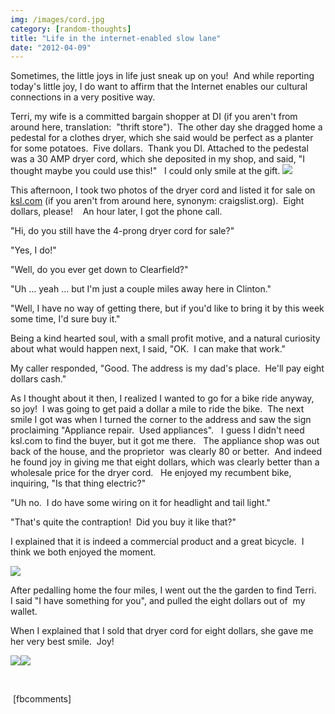 ```yaml
---
img: /images/cord.jpg
category: [random-thoughts]
title: "Life in the internet-enabled slow lane"
date: "2012-04-09"
---
```


Sometimes, the little joys in life just sneak up on you!  And while reporting today's little joy, I do want to affirm that the Internet enables our cultural connections in a very positive way.

Terri, my wife is a committed bargain shopper at DI (if you aren't from around here, translation:  "thrift store").  The other day she dragged home a pedestal for a clothes dryer, which she said would be perfect as a planter for some potatoes.  Five dollars.  Thank you DI. Attached to the pedestal was a 30 AMP dryer cord, which she deposited in my shop, and said, "I thought maybe you could use this!"   I could only smile at the gift. ![](/images/cord.jpg)

This afternoon, I took two photos of the dryer cord and listed it for sale on [ksl.com](http://www.ksl.com/index.php?nid=218&ad=19911077&cat=47&s=1) (if you aren't from around here, synonym: craigslist.org).  Eight dollars, please!    An hour later, I got the phone call.

"Hi, do you still have the 4-prong dryer cord for sale?"

"Yes, I do!"

"Well, do you ever get down to Clearfield?"

"Uh ... yeah ... but I'm just a couple miles away here in Clinton."

"Well, I have no way of getting there, but if you'd like to bring it by this week some time, I'd sure buy it."

Being a kind hearted soul, with a small profit motive, and a natural curiosity about what would happen next, I said, "OK.  I can make that work."

My caller responded, "Good. The address is my dad's place.  He'll pay eight dollars cash."

As I thought about it then, I realized I wanted to go for a bike ride anyway, so joy!  I was going to get paid a dollar a mile to ride the bike.  The next smile I got was when I turned the corner to the address and saw the sign proclaiming "Appliance repair.  Used appliances".   I guess I didn't need ksl.com to find the buyer, but it got me there.   The appliance shop was out back of the house, and the proprietor  was clearly 80 or better.  And indeed he found joy in giving me that eight dollars, which was clearly better than a wholesale price for the dryer cord.   He enjoyed my recumbent bike, inquiring, "Is that thing electric?"

"Uh no.  I do have some wiring on it for headlight and tail light."

"That's quite the contraption!  Did you buy it like that?"

I explained that it is indeed a commercial product and a great bicycle.  I think we both enjoyed the moment.

![](/images/recumbent.jpg)

After pedalling home the four miles, I went out the the garden to find Terri.   I said "I have something for you", and pulled the eight dollars out of  my wallet.

When I explained that I sold that dryer cord for eight dollars, she gave me her very best smile.  Joy!

![](/images/potato.jpg)![](/images/potatoprice.jpg)

 

 \[fbcomments\]
